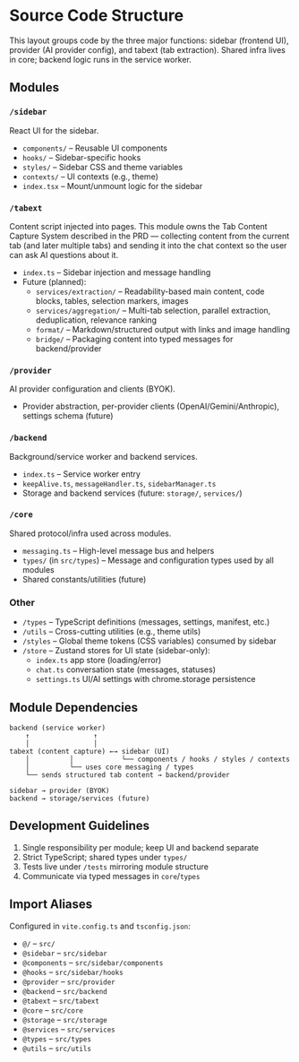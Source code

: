 # Source Code Structure

This layout groups code by the three major functions: sidebar (frontend UI), provider (AI provider config), and tabext (tab extraction). Shared infra lives in core; backend logic runs in the service worker.

## Modules

### `/sidebar`
React UI for the sidebar.
- `components/` – Reusable UI components
- `hooks/` – Sidebar-specific hooks
- `styles/` – Sidebar CSS and theme variables
- `contexts/` – UI contexts (e.g., theme)
- `index.tsx` – Mount/unmount logic for the sidebar

### `/tabext`
Content script injected into pages. This module owns the Tab Content Capture System described in the PRD — collecting content from the current tab (and later multiple tabs) and sending it into the chat context so the user can ask AI questions about it.
- `index.ts` – Sidebar injection and message handling
- Future (planned):
  - `services/extraction/` – Readability-based main content, code blocks, tables, selection markers, images
  - `services/aggregation/` – Multi-tab selection, parallel extraction, deduplication, relevance ranking
  - `format/` – Markdown/structured output with links and image handling
  - `bridge/` – Packaging content into typed messages for backend/provider

### `/provider`
AI provider configuration and clients (BYOK).
- Provider abstraction, per-provider clients (OpenAI/Gemini/Anthropic), settings schema (future)

### `/backend`
Background/service worker and backend services.
- `index.ts` – Service worker entry
- `keepAlive.ts`, `messageHandler.ts`, `sidebarManager.ts`
- Storage and backend services (future: `storage/`, `services/`)

### `/core`
Shared protocol/infra used across modules.
- `messaging.ts` – High-level message bus and helpers
- `types/` (in `src/types`) – Message and configuration types used by all modules
- Shared constants/utilities (future)

### Other
- `/types` – TypeScript definitions (messages, settings, manifest, etc.)
- `/utils` – Cross-cutting utilities (e.g., theme utils)
- `/styles` – Global theme tokens (CSS variables) consumed by sidebar
- `/store` – Zustand stores for UI state (sidebar-only):
  - `index.ts` app store (loading/error)
  - `chat.ts` conversation state (messages, statuses)
  - `settings.ts` UI/AI settings with chrome.storage persistence

## Module Dependencies

```
backend (service worker)
    ↑                ↑
    │                │
tabext (content capture) ←→ sidebar (UI)
    │          │            └── components / hooks / styles / contexts
    │          └── uses core messaging / types
    └── sends structured tab content → backend/provider

sidebar → provider (BYOK)
backend → storage/services (future)
```

## Development Guidelines

1. Single responsibility per module; keep UI and backend separate
2. Strict TypeScript; shared types under `types/`
3. Tests live under `/tests` mirroring module structure
4. Communicate via typed messages in `core`/`types`

## Import Aliases

Configured in `vite.config.ts` and `tsconfig.json`:
- `@/` – `src/`
- `@sidebar` – `src/sidebar`
- `@components` – `src/sidebar/components`
- `@hooks` – `src/sidebar/hooks`
- `@provider` – `src/provider`
- `@backend` – `src/backend`
- `@tabext` – `src/tabext`
- `@core` – `src/core`
- `@storage` – `src/storage`
- `@services` – `src/services`
- `@types` – `src/types`
- `@utils` – `src/utils`
